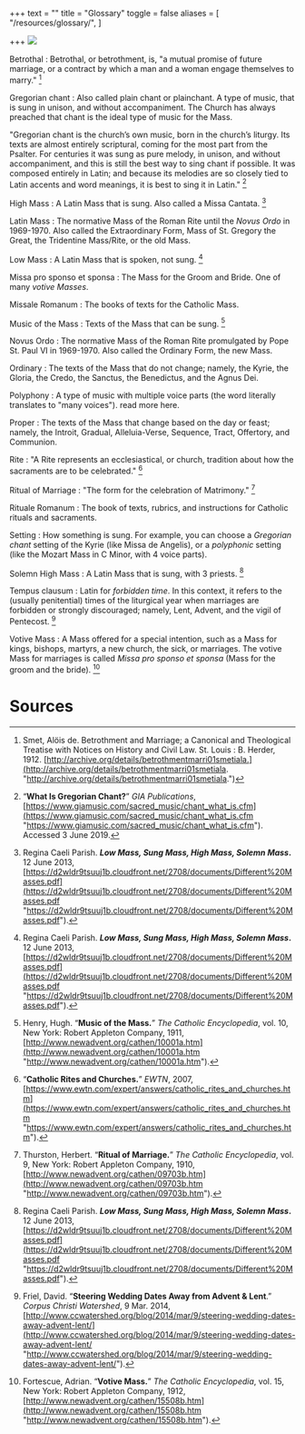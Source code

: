 +++
text = ""
title = "Glossary"
toggle = false
aliases = [
    "/resources/glossary/",
]

+++
![](/uploads/_MG_0182-min.JPG)

Betrothal
: Betrothal, or betrothment, is, "a mutual promise of future marriage, or a contract by which a man and a woman engage themselves to marry." [^1]

Gregorian chant
: Also called plain chant or plainchant. A type of music, that is sung in unison, and without accompaniment. The Church has always preached that chant is the ideal type of music for the Mass.

"Gregorian chant is the church’s own music, born in the church’s liturgy. Its texts are almost entirely scriptural, coming for the most part from the Psalter. For centuries it was sung as pure melody, in unison, and without accompaniment, and this is still the best way to sing chant if possible. It was composed entirely in Latin; and because its melodies are so closely tied to Latin accents and word meanings, it is best to sing it in Latin." [^2]

High Mass
: A Latin Mass that is sung. Also called a Missa Cantata. [^3]

Latin Mass
: The normative Mass of the Roman Rite until the _Novus Ordo_ in 1969-1970. Also called the Extraordinary Form, Mass of St. Gregory the Great, the Tridentine Mass/Rite, or the old Mass. 

Low Mass
: A Latin Mass that is spoken, not sung. [^3]

Missa pro sponso et sponsa
: The Mass for the Groom and Bride. One of many _votive Masses_.

Missale Romanum
: The books of texts for the Catholic Mass.

Music of the Mass
: Texts of the Mass that can be sung. [^4]

Novus Ordo
: The normative Mass of the Roman Rite promulgated by Pope St. Paul VI in 1969-1970. Also called the Ordinary Form, the new Mass.

Ordinary
: The texts of the Mass that do not change; namely, the Kyrie, the Gloria, the Credo, the Sanctus, the Benedictus, and the Agnus Dei.

Polyphony
: A type of music with multiple voice parts (the word literally translates to "many voices"). read more here.

Proper
: The texts of the Mass that change based on the day or feast; namely, the Introit, Gradual, Alleluia-Verse, Sequence, Tract, Offertory, and Communion.

Rite
: "A Rite represents an ecclesiastical, or church, tradition about how the sacraments are to be celebrated." [^5]

Ritual of Marriage
: "The form for the celebration of Matrimony." [^6]

Rituale Romanum
: The book of texts, rubrics, and instructions for Catholic rituals and sacraments.

Setting
: How something is sung. For example, you can choose a _Gregorian chant_ setting of the Kyrie (like Missa de Angelis), or a _polyphonic_ setting (like the Mozart Mass in C Minor, with 4 voice parts).

Solemn High Mass
: A Latin Mass that is sung, with 3 priests. [^3]

Tempus clausum
: Latin for _forbidden time_. In this context, it refers to the (usually penitential) times of the liturgical year when marriages are forbidden or strongly discouraged; namely, Lent, Advent, and the vigil of Pentecost. [^7]

Votive Mass
: A Mass offered for a special intention, such as a Mass for kings, bishops, martyrs, a new church, the sick, or marriages. The votive Mass for marriages is called _Missa pro sponso et sponsa_ (Mass for the groom and the bride). [^8]

# Sources

[^1]: Smet, Alöis de. Betrothment and Marriage; a Canonical and Theological Treatise with Notices on History and Civil Law. St. Louis : B. Herder, 1912. [http://archive.org/details/betrothmentmarri01smetiala.](http://archive.org/details/betrothmentmarri01smetiala. "http://archive.org/details/betrothmentmarri01smetiala.")

[^2]: “**What Is Gregorian Chant?**” _GIA Publications_, [https://www.giamusic.com/sacred_music/chant_what_is.cfm](https://www.giamusic.com/sacred_music/chant_what_is.cfm "https://www.giamusic.com/sacred_music/chant_what_is.cfm"). Accessed 3 June 2019.

[^3]: Regina Caeli Parish. **_Low Mass, Sung Mass, High Mass, Solemn Mass_.** 12 June 2013, [https://d2wldr9tsuuj1b.cloudfront.net/2708/documents/Different%20Masses.pdf](https://d2wldr9tsuuj1b.cloudfront.net/2708/documents/Different%20Masses.pdf "https://d2wldr9tsuuj1b.cloudfront.net/2708/documents/Different%20Masses.pdf").

[^4]: Henry, Hugh. “**Music of the Mass.**” _The Catholic Encyclopedia_, vol. 10, New York: Robert Appleton Company, 1911, [http://www.newadvent.org/cathen/10001a.htm](http://www.newadvent.org/cathen/10001a.htm "http://www.newadvent.org/cathen/10001a.htm").

[^5]:“**Catholic Rites and Churches.**” _EWTN_, 2007, [https://www.ewtn.com/expert/answers/catholic_rites_and_churches.htm](https://www.ewtn.com/expert/answers/catholic_rites_and_churches.htm "https://www.ewtn.com/expert/answers/catholic_rites_and_churches.htm").

[^6]: Thurston, Herbert. “**Ritual of Marriage.**” _The Catholic Encyclopedia_, vol. 9, New York: Robert Appleton Company, 1910, [http://www.newadvent.org/cathen/09703b.htm](http://www.newadvent.org/cathen/09703b.htm "http://www.newadvent.org/cathen/09703b.htm").

[^7]: Friel, David. “**Steering Wedding Dates Away from Advent & Lent**.” _Corpus Christi Watershed_, 9 Mar. 2014, [http://www.ccwatershed.org/blog/2014/mar/9/steering-wedding-dates-away-advent-lent/](http://www.ccwatershed.org/blog/2014/mar/9/steering-wedding-dates-away-advent-lent/ "http://www.ccwatershed.org/blog/2014/mar/9/steering-wedding-dates-away-advent-lent/").

[^8]: Fortescue, Adrian. “**Votive Mass.**” _The Catholic Encyclopedia_, vol. 15, New York: Robert Appleton Company, 1912, [http://www.newadvent.org/cathen/15508b.htm](http://www.newadvent.org/cathen/15508b.htm "http://www.newadvent.org/cathen/15508b.htm").
